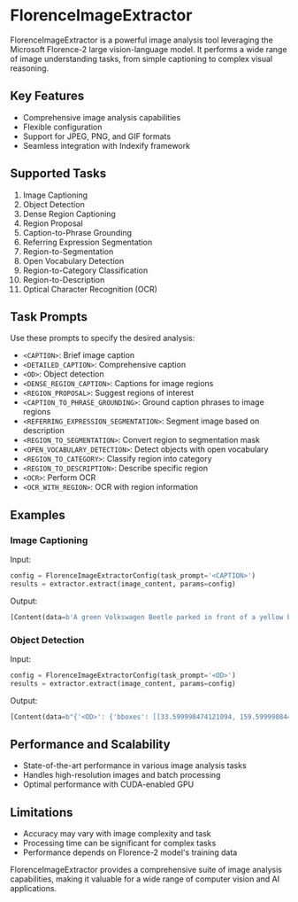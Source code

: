 # FlorenceImageExtractor

FlorenceImageExtractor is a powerful image analysis tool leveraging the Microsoft Florence-2 large vision-language model. It performs a wide range of image understanding tasks, from simple captioning to complex visual reasoning.

## Key Features

- Comprehensive image analysis capabilities
- Flexible configuration
- Support for JPEG, PNG, and GIF formats
- Seamless integration with Indexify framework

## Supported Tasks

1. Image Captioning
2. Object Detection
3. Dense Region Captioning
4. Region Proposal
5. Caption-to-Phrase Grounding
6. Referring Expression Segmentation
7. Region-to-Segmentation
8. Open Vocabulary Detection
9. Region-to-Category Classification
10. Region-to-Description
11. Optical Character Recognition (OCR)

## Task Prompts

Use these prompts to specify the desired analysis:

- `<CAPTION>`: Brief image caption
- `<DETAILED_CAPTION>`: Comprehensive caption
- `<OD>`: Object detection
- `<DENSE_REGION_CAPTION>`: Captions for image regions
- `<REGION_PROPOSAL>`: Suggest regions of interest
- `<CAPTION_TO_PHRASE_GROUNDING>`: Ground caption phrases to image regions
- `<REFERRING_EXPRESSION_SEGMENTATION>`: Segment image based on description
- `<REGION_TO_SEGMENTATION>`: Convert region to segmentation mask
- `<OPEN_VOCABULARY_DETECTION>`: Detect objects with open vocabulary
- `<REGION_TO_CATEGORY>`: Classify region into category
- `<REGION_TO_DESCRIPTION>`: Describe specific region
- `<OCR>`: Perform OCR
- `<OCR_WITH_REGION>`: OCR with region information

## Examples

### Image Captioning

Input:
```python
config = FlorenceImageExtractorConfig(task_prompt='<CAPTION>')
results = extractor.extract(image_content, params=config)
```

Output:
```python
[Content(data=b'A green Volkswagen Beetle parked in front of a yellow building.', mime_type='text/plain')]
```

### Object Detection

Input:
```python
config = FlorenceImageExtractorConfig(task_prompt='<OD>')
results = extractor.extract(image_content, params=config)
```

Output:
```python
[Content(data=b"{'<OD>': {'bboxes': [[33.599998474121094, 159.59999084472656, 596.7999877929688, 371.7599792480469], [454.0799865722656, 96.23999786376953, 580.7999877929688, 261.8399963378906], [224.95999145507812, 86.15999603271484, 333.7599792480469, 164.39999389648438], [449.5999755859375, 276.239990234375, 554.5599975585938, 370.3199768066406], [91.19999694824219, 280.0799865722656, 198.0800018310547, 370.3199768066406]], 'labels': ['car', 'door', 'door', 'wheel', 'wheel']}}", mime_type='text/plain')]
```

## Performance and Scalability

- State-of-the-art performance in various image analysis tasks
- Handles high-resolution images and batch processing
- Optimal performance with CUDA-enabled GPU

## Limitations

- Accuracy may vary with image complexity and task
- Processing time can be significant for complex tasks
- Performance depends on Florence-2 model's training data

FlorenceImageExtractor provides a comprehensive suite of image analysis capabilities, making it valuable for a wide range of computer vision and AI applications.
